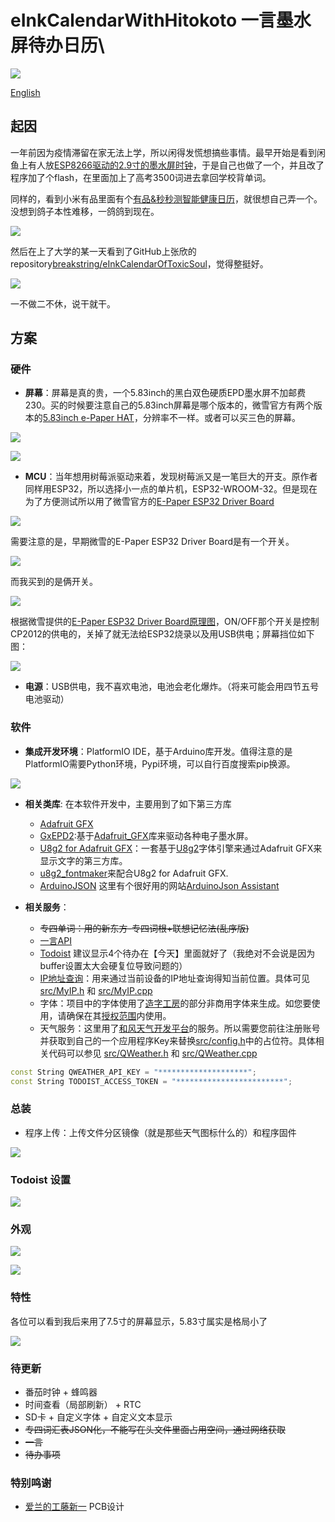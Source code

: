# eInkCalendarWithHitokoto 一言墨水屏待办日历\

![](./docs/images/0.jpg)

[English](./README_en.md)

## 起因

一年前因为疫情滞留在家无法上学，所以闲得发慌想搞些事情。最早开始是看到闲鱼上有人放[ESP8266驱动的2.9寸的墨水屏时钟](https://oshwhub.com/duck/4-2-cun-mo-shui-ping-ri-li)，于是自己也做了一个，并且改了程序加了个flash，在里面加上了高考3500词进去拿回学校背单词。

同样的，看到小米有品里面有个[有品&秒秒测智能健康日历](https://www.xiaomiyoupin.com/detail?gid=120143&spmref=YouPinPC.$SearchFilter$1.search_list.1.66578030)，就很想自己弄一个。没想到鸽子本性难移，一鸽鸽到现在。

![](./docs/images/miaomiaoce.jpg)

然后在上了大学的某一天看到了GitHub上张欣的repository[breakstring/eInkCalendarOfToxicSoul](https://github.com/breakstring/eInkCalendarOfToxicSoul)，觉得整挺好。

![](./docs/images/toxicsoul.jpg)

一不做二不休，说干就干。

## 方案

### 硬件

- **屏幕**：屏幕是真的贵，一个5.83inch的黑白双色硬质EPD墨水屏不加邮费230。买的时候要注意自己的5.83inch屏幕是哪个版本的，微雪官方有两个版本的[5.83inch e-Paper HAT](https://www.waveshare.net/wiki/5.83inch_e-Paper_HAT)，分辨率不一样。或者可以买三色的屏幕。

![](./docs/images/360px-5.83inch-e-Paper-1.jpg)

![](./docs/images/display.jpg)

- **MCU**：当年想用树莓派驱动来着，发现树莓派又是一笔巨大的开支。原作者同样用ESP32，所以选择小一点的单片机，ESP32-WROOM-32。但是现在为了方便测试所以用了微雪官方的[E-Paper ESP32 Driver Board](https://www.waveshare.net/wiki/E-Paper_ESP32_Driver_Board)

![](./docs/images/400px-Epd_esp32_hard_2.png)

需要注意的是，早期微雪的E-Paper ESP32 Driver Board是有一个开关。

![](./docs/images/e-Paper-ESP32-Driver-Board-intro.jpg)

而我买到的是俩开关。

![](./docs/images/400px-Epd_esp32_hard_3.png)

根据微雪提供的[E-Paper ESP32 Driver Board原理图](https://www.waveshare.net/w/upload/8/80/E-Paper_ESP32_Driver_Board_Schematic.pdf)，ON/OFF那个开关是控制CP2012的供电的，关掉了就无法给ESP32烧录以及用USB供电；屏幕挡位如下图：

![](./docs/images/AB.png)

- **电源**：USB供电，我不喜欢电池，电池会老化爆炸。（将来可能会用四节五号电池驱动）

### 软件

- **集成开发环境**：PlatformIO IDE，基于Arduino库开发。值得注意的是PlatformIO需要Python环境，Pypi环境，可以自行百度搜索pip换源。

![](./docs/images/pio.png)

- **相关类库**: 在本软件开发中，主要用到了如下第三方库
    - [Adafruit GFX](https://github.com/adafruit/Adafruit-GFX-Library)
    - [GxEPD2](https://github.com/ZinggJM/GxEPD2):基于[Adafruit_GFX](https://github.com/adafruit/Adafruit-GFX-Library)库来驱动各种电子墨水屏。
    - [U8g2 for Adafruit GFX](https://github.com/olikraus/U8g2_for_Adafruit_GFX)：一套基于[U8g2](https://github.com/olikraus/U8g2)字体引擎来通过Adafruit GFX来显示文字的第三方库。
    - [u8g2_fontmaker](https://github.com/breakstring/u8g2_fontmaker)来配合U8g2 for Adafruit GFX.
    - [ArduinoJSON](https://arduinojson.org/) 这里有个很好用的网站[ArduinoJson Assistant](https://arduinojson.org/v6/assistant/)

- **相关服务**：
    - ~~专四单词：用的新东方-专四词根+联想记忆法(乱序版)~~
    - [一言API](https://v1.hitokoto.cn/)
    - [Todoist](https://www.todoist.com) 建议显示4个待办在【今天】里面就好了（我绝对不会说是因为buffer设置太大会硬复位导致问题的）
    - [IP地址查询](https://www.myip.la/)：用来通过当前设备的IP地址查询得知当前位置。具体可见 [src/MyIP.h](src/MyIP.h) 和 [src/MyIP.cpp](src/MyIP.cpp)
    - 字体：项目中的字体使用了[造字工房](https://www.makefont.com/)的部分非商用字体来生成。如您要使用，请确保在其[授权范围](https://www.makefont.com/authorization.html)内使用。
    - 天气服务：这里用了[和风天气开发平台](https://dev.qweather.com/)的服务。所以需要您前往注册账号并获取到自己的一个应用程序Key来替换[src/config.h](src/config.h)中的占位符。具体相关代码可以参见 [src/QWeather.h](src/QWeather.h) 和 [src/QWeather.cpp](src/QWeather.cpp)
```cpp
const String QWEATHER_API_KEY = "********************";
const String TODOIST_ACCESS_TOKEN = "************************";
```

### 总装

- 程序上传：上传文件分区镜像（就是那些天气图标什么的）和程序固件

![](./docs/images/step.png)

### Todoist 设置

![](./docs/images/todoist.png)

### 外观

![](./docs/images/1.jpg)

![](./docs/images/2.jpg)

### 特性

各位可以看到我后来用了7.5寸的屏幕显示，5.83寸属实是格局小了

![](./docs/images/0.jpg)

### 待更新

- 番茄时钟 + 蜂鸣器
- 时间查看（局部刷新） + RTC
- SD卡 + 自定义字体 + 自定义文本显示
- ~~专四词汇表JSON化，不能写在头文件里面占用空间，通过网络获取~~
- ~~一言~~
- ~~待办事项~~

### 特别鸣谢

- [爱兰的工藤新一](https://github.com/AilansKudoShinichi) PCB设计
